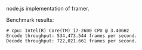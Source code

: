 node.js implementation of framer.

Benchmark results:
```
# cpu: Intel(R) Core(TM) i7-2600 CPU @ 3.40GHz
Encode throughput: 534,473.544 frames per second.
Decode throughput: 722,021.661 frames per second.
```
